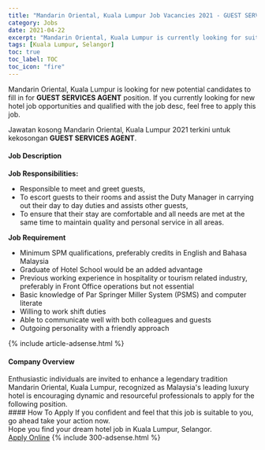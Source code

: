 ```yaml
---
title: "Mandarin Oriental, Kuala Lumpur Job Vacancies 2021 - GUEST SERVICES AGENT" 
category: Jobs 
date: 2021-04-22 
excerpt: "Mandarin Oriental, Kuala Lumpur is currently looking for suitable person to fill in the GUEST SERVICES AGENT which positioned at Kuala Lumpur, Selangor" 
tags: [Kuala Lumpur, Selangor] 
toc: true 
toc_label: TOC 
toc_icon: "fire" 
--- 
```


<p>Mandarin Oriental, Kuala Lumpur is looking for new potential candidates to fill in for <b>GUEST SERVICES AGENT</b> position. If you currently looking for new hotel job opportunities and qualified with the job desc, feel free to apply this job.
</p>Jawatan kosong Mandarin Oriental, Kuala Lumpur 2021 terkini untuk kekosongan <b>GUEST SERVICES AGENT</b>. 
<div><div><h4>Job Description</h4></div><div><div><span><div><p><strong>Job Responsibilities:</strong></p><ul><li>Responsible to meet and greet guests,</li><li>To escort guests to their rooms and assist the Duty Manager in carrying out their day to day duties and assists other guests,</li><li>To ensure that their stay are comfortable and all needs are met at the same time to maintain quality and personal service in all areas.</li></ul><p><strong>Job Requirement</strong></p><ul><li>Minimum SPM qualifications, preferably credits in English and Bahasa Malaysia</li><li>Graduate of Hotel School would be an added advantage</li><li>Previous working experience in hospitality or tourism related industry, preferably in Front Office operations but not essential</li><li>Basic knowledge of Par Springer Miller&#160;System (PSMS)&#160;and computer literate</li><li>Willing to work shift duties</li><li>Able to communicate well with both colleagues and guests</li><li>Outgoing personality with a friendly approach</li></ul></div></span></div></div></div> 
{% include article-adsense.html %} 
<div><div><h4>Company Overview</h4></div><div><div><span><div><div>Enthusiastic individuals are invited to enhance a legendary tradition Mandarin Oriental, Kuala Lumpur, recognized as Malaysia's leading luxury hotel is encouraging dynamic and resourceful professionals to apply for the following position.</div></div></span></div></div></div> 
#### How To Apply 
If you confident and feel that this job is suitable to you, go ahead take your action now. <br/> 
Hope you find your dream hotel job in Kuala Lumpur, Selangor. <br/> 
<a href="https://www.jobstreet.com.my/en/job/guest-services-agent-4545160?jobId=jobstreet-my-job-4545160" class="btn btn--info" target="_blank" rel="nofollow noopenner">Apply Online</a> 
{% include 300-adsense.html %} 